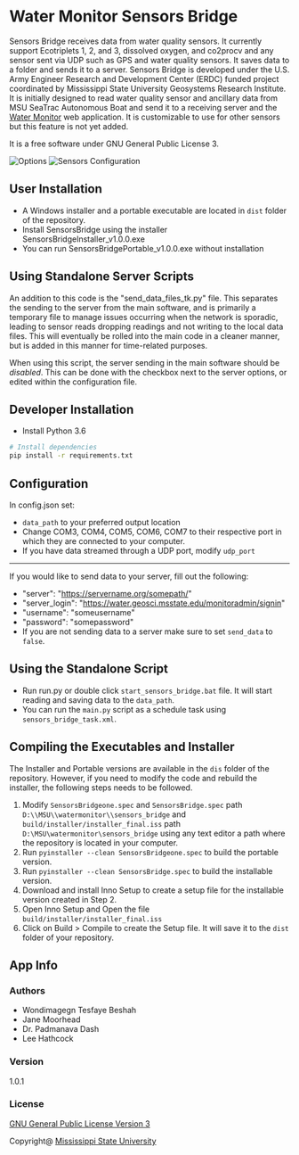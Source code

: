 # Water Monitor Sensors Bridge

Sensors Bridge receives data from water quality sensors. It currently support Ecotriplets 1, 2, 
and 3, dissolved oxygen, and co2procv and any sensor sent via UDP such as GPS and water quality 
sensors. It saves data to a folder and sends it to a server. Sensors Bridge is developed under 
the U.S. Army Engineer Research and Development Center (ERDC) funded project coordinated by 
Mississippi State University Geosystems Research Institute. It is initially designed to read 
water quality sensor and ancillary data from MSU SeaTrac Autonomous Boat and send it to a 
receiving server and the [Water Monitor](https://water.geosci.msstate.edu/monitor/) web application. It is customizable to use for other 
sensors but this feature is not yet added. 

It is a free software under GNU General Public License 3.

![Options](images/options.png)
![Sensors Configuration](images/sensors_configuration.png)

## User Installation

- A Windows installer and a portable executable are located in `dist` folder of the repository.
- Install SensorsBridge using the installer SensorsBridgeInstaller_v1.0.0.exe
- You can run SensorsBridgePortable_v1.0.0.exe without installation   

## Using Standalone Server Scripts

An addition to this code is the "send_data_files_tk.py" file. This separates the sending to the server
from the main software, and is primarily a temporary file to manage issues occurring when the network
is sporadic, leading to sensor reads dropping readings and not writing to the local data files. This
will eventually be rolled into the main code in a cleaner manner, but is added in this manner for
time-related purposes.

When using this script, the server sending in the main software should be *disabled*. This can be done
with the checkbox next to the server options, or edited within the configuration file.

## Developer Installation

- Install Python 3.6 

``` bash
# Install dependencies
pip install -r requirements.txt

```

Configuration
---
In config.json set:
- `data_path` to your preferred output location
- Change COM3, COM4, COM5, COM6, COM7 to their respective port in which they are connected to your computer.
- If you have data streamed through a UDP port, modify `udp_port`
---
If you would like to send data to your server, fill out the following:

- "server": "https://servername.org/somepath/"
- "server_login": "https://water.geosci.msstate.edu/monitoradmin/signin"
- "username": "someusername"
- "password": "somepassword"
- If you are not sending data to a server make sure to set `send_data` to `false`.

Using the Standalone Script
---
- Run run.py or double click `start_sensors_bridge.bat` file. It will start reading and saving data to the `data_path`.
- You can run the `main.py` script as a schedule task using `sensors_bridge_task.xml`.

Compiling the Executables and  Installer
---
The Installer and Portable versions are 
available in the `dis` folder of the 
repository. However, if you need to modify 
the code and rebuild the installer, the 
following steps needs to be followed. 
1. Modify `SensorsBridgeone.spec` and `SensorsBridge.spec` path `D:\\MSU\\watermonitor\\sensors_bridge` and 
`build/installer/installer_final.iss` path `D:\MSU\watermonitor\sensors_bridge` using any text editor
 a path where the repository is located in your computer.
1. Run `pyinstaller --clean SensorsBridgeone.spec` to build the portable version.
1. Run `pyinstaller --clean SensorsBridge.spec` to build the installable version.
1. Download and install Inno Setup to create a setup file for the installable version created in Step 2.
1. Open Inno Setup and Open the file `build/installer/installer_final.iss`
1. Click on Build > Compile to create the Setup file. It will save it to the `dist` folder of your repository.

## App Info

### Authors
- Wondimagegn Tesfaye Beshah
- Jane Moorhead
- Dr. Padmanava Dash
- Lee Hathcock

### Version
1.0.1

### License
[GNU General Public License Version 3](https://github.com/wondie/sensors_bridge/blob/master/LICENSE)
 
Copyright@ [Mississippi State University](https://www.msstate.edu/)
 
